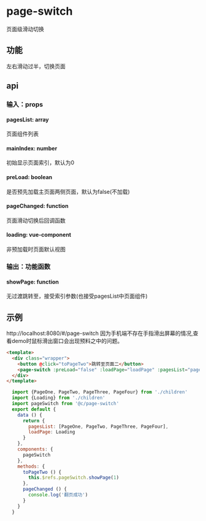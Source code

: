 # page-switch
页面级滑动切换
## 功能
左右滑动过半，切换页面

## api

### 输入：props

#### pagesList: array
页面组件列表
#### mainIndex: number
初始显示页面索引，默认为0
#### preLoad: boolean
是否预先加载主页面两侧页面，默认为false(不加载)
#### pageChanged: function
页面滑动切换后回调函数
#### loading: vue-component
非预加载时页面默认视图

### 输出：功能函数

#### showPage: function
无过渡跳转至，接受索引参数(也接受pagesList中页面组件)


## 示例
http://localhost:8080/#/page-switch
因为手机端不存在手指滑出屏幕的情况,查看demo时鼠标滑出窗口会出现预料之中的问题。

```html
<template>
  <div class="wrapper">
    <button @click="toPageTwo">跳转至页面二</button>
    <page-switch :preLoad="false" :loadPage="loadPage" :pagesList="pagesList" ref="pageSwitch" :pageChanged="pageChanged"></page-switch>
  </div>
</template>
```
```js
  import {PageOne, PageTwo, PageThree, PageFour} from './children'
  import {Loading} from './children'
  import pageSwitch from '@c/page-switch'
  export default {
    data () {
      return {
        pagesList: [PageOne, PageTwo, PageThree, PageFour],
        loadPage: Loading
      }
    },
    components: {
      pageSwitch
    },
    methods: {
      toPageTwo () {
        this.$refs.pageSwitch.showPage(1)
      },
      pageChanged () {
        console.log('翻页成功')
      }
    }
  }
```
